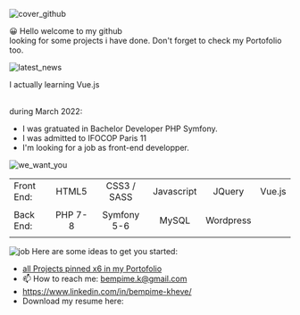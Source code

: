 
![cover_github](https://user-images.githubusercontent.com/59140742/166130080-3cb54051-9fb2-4e46-88c2-a356d6bd67b9.png)




😀 Hello welcome to my github<br>
    looking for some projects i have done. 
   Don't forget to check my Portofolio too.<br>
   
   
   
   ![latest_news](https://user-images.githubusercontent.com/59140742/166129178-b49a6dd0-1793-45b9-a9f0-3900a7469031.png)

   I actually learning Vue.js<br><br>
   
   during March 2022:
   - I was gratuated in Bachelor Developer PHP Symfony.<br>
   - I was admitted to IFOCOP Paris 11<br>
   - I'm looking for a job as front-end developper.<br>
   

![we_want_you](https://user-images.githubusercontent.com/59140742/166130122-1e920607-0c16-4116-bec7-9c189b526e09.png)




|               |                 |               |               |               |               |
| :------------ |:---------------:|:-------------:|:-------------:|:-------------:|--------------:|
| Front End:    | HTML5           | CSS3 / SASS   |Javascript     | JQuery        | Vue.js        |
|               |                 |               |               |               |               |
| Back End:     | PHP 7-8         | Symfony 5-6   | MySQL         |  Wordpress    |               |
|               |                 |               |               |               |               |

![job](https://user-images.githubusercontent.com/59140742/166129416-00c7ff39-d171-4cd8-a86d-9a69ef3031d2.png)
Here are some ideas to get you started:

- <a href="https://bempime-kheve.com/">all Projects pinned x6 in my Portofolio</a><br>
- 📫 How to reach me: <A HREF="mailto:bempime.k@gmail.com">bempime.k@gmail.com</A>
- https://www.linkedin.com/in/bempime-kheve/<br>
- Download my resume here:
